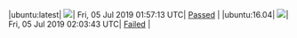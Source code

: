 |ubuntu:latest| ![](https://neilpang.github.io/acmetest/status/ubuntu-latest.svg?1562291833)| Fri, 05 Jul 2019 01:57:13 UTC| [Passed](https://github.com/Neilpang/acmetest/blob/master/logs/ubuntu-latest.out) |
|ubuntu:16.04| ![](https://neilpang.github.io/acmetest/status/ubuntu-16.04.svg?1562292223)| Fri, 05 Jul 2019 02:03:43 UTC| [Failed](https://github.com/Neilpang/acmetest/blob/master/logs/ubuntu-16.04.out) |
